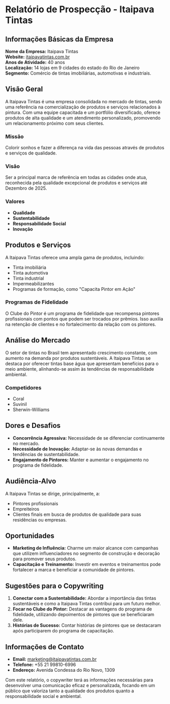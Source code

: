 # Relatório de Prospecção - Itaipava Tintas

## Informações Básicas da Empresa
**Nome da Empresa:** Itaipava Tintas  
**Website:** [itaipavatintas.com.br](https://itaipavatintas.com.br)  
**Anos de Atividade:** 40 anos  
**Localização:** 14 lojas em 9 cidades do estado do Rio de Janeiro  
**Segmento:** Comércio de tintas imobiliárias, automotivas e industriais.  

## Visão Geral
A Itaipava Tintas é uma empresa consolidada no mercado de tintas, sendo uma referência na comercialização de produtos e serviços relacionados à pintura. Com uma equipe capacitada e um portfólio diversificado, oferece produtos de alta qualidade e um atendimento personalizado, promovendo um relacionamento próximo com seus clientes. 

### Missão
Colorir sonhos e fazer a diferença na vida das pessoas através de produtos e serviços de qualidade.

### Visão
Ser a principal marca de referência em todas as cidades onde atua, reconhecida pela qualidade excepcional de produtos e serviços até Dezembro de 2025.

### Valores
- **Qualidade**
- **Sustentabilidade**
- **Responsabilidade Social**
- **Inovação**

## Produtos e Serviços
A Itaipava Tintas oferece uma ampla gama de produtos, incluindo:
- Tinta imobiliária
- Tinta automotiva
- Tinta industrial
- Impermeabilizantes
- Programas de formação, como "Capacita Pintor em Ação"

### Programas de Fidelidade
O Clube do Pintor é um programa de fidelidade que recompensa pintores profissionais com pontos que podem ser trocados por prêmios. Isso auxilia na retenção de clientes e no fortalecimento da relação com os pintores.

## Análise do Mercado
O setor de tintas no Brasil tem apresentado crescimento constante, com aumento na demanda por produtos sustentáveis. 
A Itaipava Tintas se destaca por oferecer tintas base água que apresentam benefícios para o meio ambiente, alinhando-se assim às tendências de responsabilidade ambiental.

### Competidores
- Coral
- Suvinil
- Sherwin-Williams

## Dores e Desafios
- **Concorrência Agressiva:** Necessidade de se diferenciar continuamente no mercado.
- **Necessidade de Inovação:** Adaptar-se às novas demandas e tendências de sustentabilidade.
- **Engajamento de Pintores:** Manter e aumentar o engajamento no programa de fidelidade.

## Audiência-Alvo
A Itaipava Tintas se dirige, principalmente, a:
- Pintores profissionais
- Empreiteiros
- Clientes finais em busca de produtos de qualidade para suas residências ou empresas.

## Oportunidades
- **Marketing de Influência:** Charme um maior alcance com campanhas que utilizem influenciadores no segmento de construção e decoração para promover seus produtos.
- **Capacitação e Treinamento:** Investir em eventos e treinamentos pode fortalecer a marca e beneficiar a comunidade de pintores.

## Sugestões para o Copywriting
1. **Conectar com a Sustentabilidade:** Abordar a importância das tintas sustentáveis e como a Itaipava Tintas contribui para um futuro melhor.
2. **Focar no Clube do Pintor:** Destacar as vantagens do programa de fidelidade, utilizando depoimentos de pintores que se beneficiaram dele.
3. **Histórias de Sucesso:** Contar histórias de pintores que se destacaram após participarem do programa de capacitação.

## Informações de Contato
- **Email:** marketing@itaipavatintas.com.br
- **Telefone:** +55 21 99810-6996
- **Endereço:** Avenida Condessa do Rio Novo, 1309 

Com este relatório, o copywriter terá as informações necessárias para desenvolver uma comunicação eficaz e personalizada, focando em um público que valoriza tanto a qualidade dos produtos quanto a responsabilidade social e ambiental.